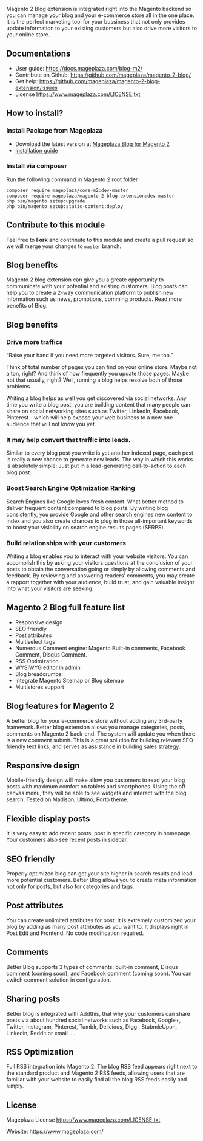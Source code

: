 Magento 2 Blog extension is integrated right into the Magento backend so you can manage your blog and your e-commerce store all in the one place. It is the perfect marketing tool for your bussiness that not only provides update information to your existing customers but also drive more visitors to your online store.


## Documentations

- User guide: https://docs.mageplaza.com/blog-m2/
- Contribute on Github: https://github.com/mageplaza/magento-2-blog/
- Get help: https://github.com/mageplaza/magento-2-blog-extension/issues
- License https://www.mageplaza.com/LICENSE.txt

## How to install?

### Install Package from Mageplaza

- Download the latest version at [Mageplaza Blog for Magento 2](https://www.mageplaza.com/magento-2-blog-extension/)
-  [Installation guide](https://docs.mageplaza.com/kb/installation.html)

### Install via composer

Run the following command in Magento 2 root folder

```
composer require mageplaza/core-m2:dev-master
composer require mageplaza/magento-2-blog-extension:dev-master
php bin/magento setup:upgrade
php bin/magento setup:static-content:deploy
```


## Contribute to this module

Feel free to **Fork** and contrinute to this module and create a pull request so we will merge your changes to `master` branch.


## Blog benefits

Magento 2 blog extension can give you a greate opportunity to communicate with your potential and existing customers. Blog posts can help you to create a 2-way communication platform to publish new information such as news, promotions, comming products. Read more benefits of Blog.

## Blog benefits

### Drive more traffics
“Raise your hand if you need more targeted visitors. Sure, me too.”

Think of total number of pages you can find on your online store. Maybe not a ton, right? And think of how frequently you update those pages. Maybe not that usually, right? Well, running a blog helps resolve both of those problems.

Writing a blog helps as well you get discovered via social networks. Any time you write a blog post, you are building content that many people can share on social networking sites such as Twitter, LinkedIn, Facebook, Pinterest – which will help expose your web business to a new one audience that will not know you yet.

### It may help convert that traffic into leads.
Similar to every blog post you write is yet another indexed page, each post is really a new chance to generate new leads. The way in which this works is absolutely simple: Just put in a lead-generating call-to-action to each blog post.

### Boost Search Engine Optimization Ranking
Search Engines like Google loves fresh content. What better method to deliver frequent content compared to blog posts. By writing blog consistently, you provide Google and other search engines new content to index and you also create chances to plug in those all-important keywords to boost your visibility on search engine results pages (SERPS).

### Build relationships with your customers
Writing a blog enables you to interact with your website visitors. You can accomplish this by asking your visitors questions at the conclusion of your posts to obtain the conversation going or simply by allowing comments and feedback. By reviewing and answering readers’ comments, you may create a rapport together with your audience, build trust, and gain valuable insight into what your visitors are seeking.

## Magento 2 Blog full feature list
- Responsive design
- SEO friendly
- Post attributes
- Multiselect tags
- Numerous Comment engine: Magento Built-in comments, Facebook Comment, Disqus Comment.
- RSS Optimization
- WYSIWYG editor in admin
- Blog breadcrumbs
- Integrate Magento Sitemap or Blog sitemap
- Multistores support

## Blog features for Magento 2
A better blog for your e-commerce store without adding any 3rd-party framework. Better blog extension allows you manage categories, posts, comments on Magento 2 back-end. The system will update you when there is a new comment submit. This is a great solution for building relevant SEO-friendly text links, and serves as assistance in building sales strategy.

## Responsive design
Mobile-friendly design will make allow you customers to read your blog posts with maximum comfort on tablets and smartphones. Using the off-canvas menu, they will be able to see widgets and interact with the blog search. Tested on Madison, Ultimo, Porto theme.

## Flexible display posts
It is very easy to add recent posts, post in specific category in homepage. Your customers also see recent posts in sidebar.

## SEO friendly
Properly optimized blog can get your site higher in search results and lead more potential customers. Better Blog allows you to create meta information not only for posts, but also for categories and tags.

## Post attributes
You can create unlimited attributes for post. It is extremely customized your blog by adding as many post attributes as you want to. It displays right in Post Edit and Frontend. No code modification required.

## Comments
Better Blog supports 3 types of comments: built-in comment, Disqus comment (coming soon), and Facebook comment (coming soon). You can switch comment solution in configuration.

## Sharing posts
Better blog is integrated with Addthis, that why your customers can share posts via about hundred social networks such as Facebook, Google+, Twitter, Instagram, Pinterest, Tumblr, Delicious, Digg , StubmleUpon, Linkedin, Reddit or email ….

## RSS Optimization
Full RSS integration into Magento 2. The blog RSS feed appears right next to the standard product and Magento 2 RSS feeds, allowing users that are familiar with your website to easily find all the blog RSS feeds easily and simply.



## License

Mageplaza License
https://www.mageplaza.com/LICENSE.txt

Website: https://www.mageplaza.com/
